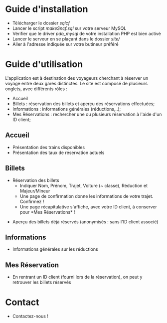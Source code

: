 # Guide d'installation

* Télécharger le dossier *sqlcf*
* Lancer le script *makeSncf.sql* sur votre serveur MySQL
* Vérifier que le driver *pdo_mysql* de votre installation PHP est bien activé
* Lancer le serveur en se plaçant dans le dossier *site/*
* Aller à l'adresse indiquée sur votre butineur préféré


# Guide d'utilisation

L'application est à destination des voyageurs cherchant à réserver un voyage entre deux gares distinctes.
Le site est composé de plusieurs onglets, avec différents rôles :

* Accueil 
* Billets : réservation des billets et aperçu des réservations effectuées;
* Informations : informations générales (réductions,..);
* Mes Réservations : rechercher une ou plusieurs réservation à l'aide d'un ID client;

## Accueil

* Présentation des trains disponibles 
* Présentation des taux de réservation actuels

## Billets

<ul>
<li> Réservation des billets
<ul>
<li>Indiquer Nom, Prénom, Trajet, Voiture (~ classe), Réduction et Majeur/Mineur</li>
<li>Une page de confirmation donne les informations de votre trajet. Confirmez !</li>
<li>Une page récapitulative s'affiche, avec votre ID client, à conserver pour *Mes Réservations* !</li>
</ul>
</li>
</ul>

* Aperçu des billets déjà réservés (anonymisés : sans l'ID client associé)

## Informations

* Informations générales sur les réductions

## Mes Réservation

* En rentrant un ID client (fourni lors de la réservation), on peut y retrouver les billets réservés

# Contact

* Contactez-nous !


